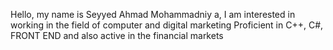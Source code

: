 Hello, my name is Seyyed Ahmad Mohammadniy
a, I am interested in working in the field of computer and digital marketing
Proficient in C++, C#, FRONT END
and also active in the financial markets
<!---
Seyyedsam34/Seyyedsam34 is a ✨ special ✨ repository because its `README.md` (this file) appears on your GitHub profile.
You can click the Preview link to take a look at your changes.
--->

